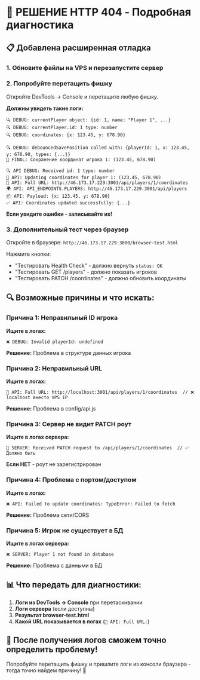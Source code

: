 # 🔧 РЕШЕНИЕ HTTP 404 - Подробная диагностика

## 📋 Добавлена расширенная отладка

### 1. **Обновите файлы на VPS и перезапустите сервер**

### 2. **Попробуйте перетащить фишку**
Откройте DevTools → Console и перетащите любую фишку.

**Должны увидеть такие логи:**

```
🔍 DEBUG: currentPlayer object: {id: 1, name: "Player 1", ...}
🔍 DEBUG: currentPlayer.id: 1 type: number
🔍 DEBUG: coordinates: {x: 123.45, y: 678.90}

🔍 DEBUG: debouncedSavePosition called with: {playerId: 1, x: 123.45, y: 678.90, types: {...}}
💾 FINAL: Сохранение координат игрока 1: (123.45, 678.90)

🔍 API DEBUG: Received id: 1 type: number
🎯 API: Updating coordinates for player 1: (123.45, 678.90)
📡 API: Full URL: http://46.173.17.229:3001/api/players/1/coordinates
🌍 API: API_ENDPOINTS.PLAYERS: http://46.173.17.229:3001/api/players
📦 API: Payload: {x: 123.45, y: 678.90}
✅ API: Coordinates updated successfully: {...}
```

**Если увидите ошибки - записывайте их!**

### 3. **Дополнительный тест через браузер**

Откройте в браузере: `http://46.173.17.229:3000/browser-test.html`

Нажмите кнопки:
- "Тестировать Health Check" - должно вернуть `status: OK`
- "Тестировать GET /players" - должно показать игроков
- "Тестировать PATCH /coordinates" - должно обновить координаты

## 🔍 Возможные причины и что искать:

### Причина 1: Неправильный ID игрока
**Ищите в логах:**
```
❌ DEBUG: Invalid playerId: undefined
```
**Решение:** Проблема в структуре данных игрока

### Причина 2: Неправильный URL
**Ищите в логах:**
```
📡 API: Full URL: http://localhost:3001/api/players/1/coordinates  // ❌ localhost вместо VPS IP
```
**Решение:** Проблема в config/api.js

### Причина 3: Сервер не видит PATCH роут
**Ищите в логах сервера:**
```
🎯 SERVER: Received PATCH request to /api/players/1/coordinates  // ✅ Должно быть
```
**Если НЕТ** - роут не зарегистрирован

### Причина 4: Проблема с портом/доступом
**Ищите в логах:**
```
❌ API: Failed to update coordinates: TypeError: Failed to fetch
```
**Решение:** Проблема сети/CORS

### Причина 5: Игрок не существует в БД
**Ищите в логах сервера:**
```
❌ SERVER: Player 1 not found in database
```
**Решение:** Проблема с данными в БД

## 📊 Что передать для диагностики:

1. **Логи из DevTools → Console** при перетаскивании
2. **Логи сервера** (если доступны)
3. **Результат browser-test.html**
4. **Какой URL показывается в логах** (`📡 API: Full URL:`)

## 🎯 После получения логов сможем точно определить проблему!

Попробуйте перетащить фишку и пришлите логи из консоли браузера - тогда точно найдем причину! 🚀
